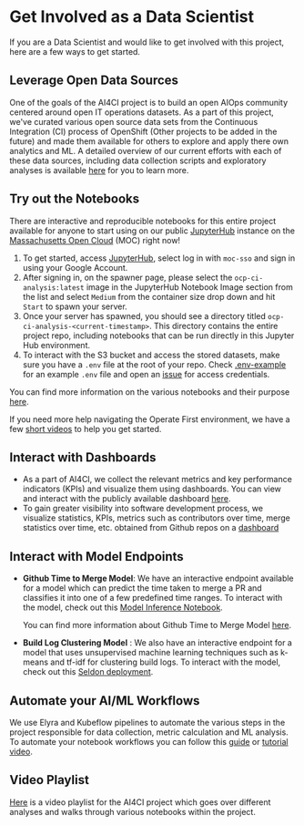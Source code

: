 # Get Involved as a Data Scientist

If you are a Data Scientist and would like to get involved with this project, here are a few ways to get started.

## Leverage Open Data Sources

One of the goals of the AI4CI project is to build an open AIOps community centered around open IT operations datasets. As a part of this project, we've curated various open source data sets from the Continuous Integration (CI) process of OpenShift (Other projects to be added in the future)  and made them available for others to explore and apply there own analytics and ML. A detailed overview of our current efforts with each of these data sources, including data collection scripts and exploratory analyses is available [here](content.md#data-engineering-metrics-and-kpis-for-ci) for you to learn more.

## Try out the Notebooks

There are interactive and reproducible notebooks for this entire project available for anyone to start using on our public [JupyterHub](https://jupyterhub-opf-jupyterhub.apps.smaug.na.operate-first.cloud) instance on the [Massachusetts Open Cloud](https://massopen.cloud/) (MOC) right now!

1. To get started, access [JupyterHub](https://jupyterhub-opf-jupyterhub.apps.smaug.na.operate-first.cloud), select log in with `moc-sso` and sign in using your Google Account.
2. After signing in, on the spawner page, please select the `ocp-ci-analysis:latest` image in the JupyterHub Notebook Image section from the list and select `Medium` from the container size drop down and hit `Start` to spawn your server.
3. Once your server has spawned, you should see a directory titled `ocp-ci-analysis-<current-timestamp>`. This directory contains the entire project repo, including notebooks that can be run directly in this Jupyter Hub environment.
4. To interact with the S3 bucket and access the stored datasets, make sure you have a `.env` file at the root of your repo. Check [.env-example](../.env-example) for an example `.env` file and open an [issue](https://github.com/aicoe-aiops/ocp-ci-analysis/issues) for access credentials.

You can find more information on the various notebooks and their purpose [here](content.md).

If you need more help navigating the Operate First environment, we have a few [short videos](https://www.youtube.com/playlist?list=PL8VBRDTElCWpneB4dBu4u1kHElZVWfAwW) to help you get started.

## Interact with Dashboards

* As a part of AI4CI, we collect the relevant metrics and key performance indicators (KPIs) and visualize them using dashboards. You can view and interact with the publicly available dashboard [here](https://superset.operate-first.cloud/superset/dashboard/ai4ci/).
* To gain greater visibility into software development process, we visualize statistics, KPIs, metrics such as contributors over time, merge statistics over time, etc. obtained from Github repos on a [dashboard](https://superset.operate-first.cloud/superset/dashboard/9/)


## Interact with Model Endpoints

* **Github Time to Merge Model**: We have an interactive endpoint available for a model which can predict the time taken to merge a PR and classifies it into one of a few predefined time ranges. To interact with the model, check out this [Model Inference Notebook](../notebooks/time-to-merge-prediction/model_inference.ipynb).

    You can find more information about Github Time to Merge Model [here](../notebooks/time-to-merge-prediction/README.md).

* **Build Log Clustering Model** : We also have an interactive endpoint for a model that uses unsupervised machine learning techniques such as k-means and tf-idf for clustering build logs. To interact with the model, check out this [Seldon deployment](../notebooks/data-sources/gcsweb-ci/build-logs/model_seldon.ipynb).

## Automate your AI/ML Workflows

We use Elyra and Kubeflow pipelines to automate the various steps in the project responsible for data collection, metric calculation and ML analysis. To automate your notebook workflows you can follow this [guide](automating-using-elyra.md) or [tutorial video](https://youtu.be/bh5WpKq3W7Y).

## Video Playlist

[Here](https://www.youtube.com/playlist?list=PL8VBRDTElCWoGwMhCp04rQFMcIhshv33U) is a video playlist for the AI4CI project which goes over different analyses and walks through various notebooks within the project.
